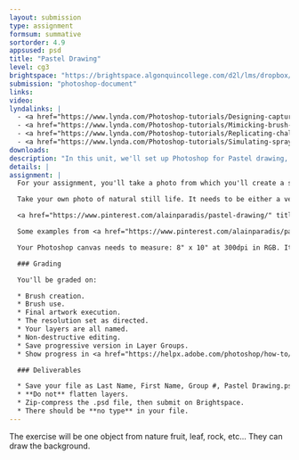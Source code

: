 ```yaml
---
layout: submission
type: assignment
formsum: summative
sortorder: 4.9
appsused: psd
title: "Pastel Drawing"
level: cg3
brightspace: "https://brightspace.algonquincollege.com/d2l/lms/dropbox/user/folder_submit_files.d2l?db=162717&grpid=0&isprv=&bp=0&ou=193261"
submission: "photoshop-document"
links:
video:
lyndalinks: |
  - <a href="https://www.lynda.com/Photoshop-tutorials/Designing-captured-brush-tip/461843/495305-4.html?org=algonquincollege.com" target="_blank">Design a Captured Brush tip</a>
  - <a href="https://www.lynda.com/Photoshop-tutorials/Mimicking-brush-Bristle-tip/461843/495307-4.html?org=algonquincollege.com" class="">Mimic a Brush Bristle Tip</a>
  - <a href="https://www.lynda.com/Photoshop-tutorials/Replicating-chalk-Erodible-tips/461843/495309-4.html?org=algonquincollege.com" target="_blank">Replicating Chalk with Erodible Tips</a>
  - <a href="https://www.lynda.com/Photoshop-tutorials/Simulating-spray-Airbrush-tips/461843/495311-4.html?org=algonquincollege.com" target="_blank">Simulating Spray with Airbrush Tips</a> 
downloads:
description: "In this unit, we'll set up Photoshop for Pastel drawing, including installing a workspace file, swatches and more. By the end of this module, you'll be able to produce artwork that looks like it was made with real pastels."
details: | 
assignment: |
  For your assignment, you'll take a photo from which you'll create a still-life pastel drawing using the Photoshop techniques we've learned in this module.

  Take your own photo of natural still life. It needs to be either a vegetable, fruit, a plant or a natural stone.

  <a href="https://www.pinterest.com/alainparadis/pastel-drawing/" title="Patel drawing examples on my Pinterest board." target="_blank"><img alt="pastel-drawing-examples" src="/images/photoshop-brushes/pastel-drawing-examples.jpg"></a>

  Some examples from <a href="https://www.pinterest.com/alainparadis/pastel-drawing/" title="Patel drawing examples on my Pinterest board." target="_blank">my pastels Pinterest board</a>.

  Your Photoshop canvas needs to measure: 8" x 10" at 300dpi in RGB. It can be horizontal or vertical. Choose the orientation based on the orientation of your subject.

  ### Grading

  You'll be graded on:

  * Brush creation.
  * Brush use.
  * Final artwork execution.
  * The resolution set as directed.
  * Your layers are all named.
  * Non-destructive editing.
  * Save progressive version in Layer Groups.
  * Show progress in <a href="https://helpx.adobe.com/photoshop/how-to/layer-comp-updates.html" title="Adobe's tutorial on Layer Comps in Photohsop." target="_blank">Layer Comps</a>.

  ### Deliverables

  * Save your file as Last Name, First Name, Group #, Pastel Drawing.psd
  * **Do not** flatten layers.
  * Zip-compress the .psd file, then submit on Brightspace.
  * There should be **no type** in your file.
---
```


The exercise will be one object from nature fruit, leaf, rock, etc...
They can draw the background.
